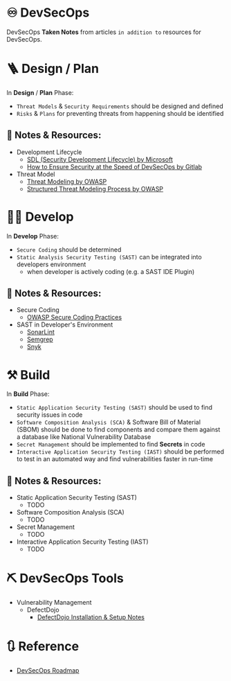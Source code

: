 # ♾️ DevSecOps
DevSecOps **Taken Notes** from articles `in addition to` resources for DevSecOps.

# 🪜 Design / Plan
In **Design** / **Plan** Phase:
- `Threat Models` & `Security Requirements` should be designed and defined
- `Risks` & `Plans` for preventing threats from happening should be identified

## 📝 Notes & Resources:
- Development Lifecycle
  - [SDL (Security Development Lifecycle) by Microsoft](./Design/Development-Lifecycle/SDL-by-Microsoft.md)
  - [How to Ensure Security at the Speed of DevSecOps by Gitlab](./Design/Development-Lifecycle/How-to-Ensure-Security-at-the-Speed-of-DevOps-by-Gitlab.md)
- Threat Model
  - [Threat Modeling by OWASP](./Design/Threat-Model/Threat-Modeling-by-OWASP.md)
  - [Structured Threat Modeling Process by OWASP](./Design/Threat-Model/Threat-Modeling-Process-By-OWASP.md)

# 🧑‍💻 Develop
In **Develop** Phase:
- `Secure Coding` should be determined
- `Static Analysis Security Testing (SAST)` can be integrated into developers environment
  - when developer is actively coding (e.g. a SAST IDE Plugin)

## 📝 Notes & Resources:
- Secure Coding
  - [OWASP Secure Coding Practices](./Develop/Secure-Coding/OWASP-Secure-Coding-Practices.md)
- SAST in Developer's Environment
  - [SonarLint](https://www.sonarsource.com/)
  - [Semgrep](https://semgrep.dev/)
  - [Snyk](https://snyk.io/)

# ⚒️ Build
In **Build** Phase:
  - `Static Application Security Testing (SAST)` should be used to find security issues in code
  - `Software Composition Analysis (SCA)` & Software Bill of Material (SBOM) should be done to find components and compare them against a database like National Vulnerability Database
  - `Secret Management` should be implemented to find **Secrets** in code
  - `Interactive Application Security Testing (IAST)` should be performed to test in an automated way and find vulnerabilities faster in run-time

## 📝 Notes & Resources:
- Static Application Security Testing (SAST)
  - TODO
- Software Composition Analysis (SCA)
  - TODO
- Secret Management
  - TODO
- Interactive Application Security Testing (IAST)
  - TODO

# ⛏️ DevSecOps Tools
- Vulnerability Management
  - DefectDojo
    - [DefectDojo Installation & Setup Notes](./Tools/DefectDojo/Install-Setup.md)

# 🔃 Reference
- [DevSecOps Roadmap](https://github.com/hahwul/DevSecOps)
